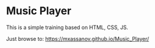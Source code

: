 # Music Player
This is a simple training based on HTML, CSS, JS.

Just browse to:
https://mxassanov.github.io/Music_Player/
